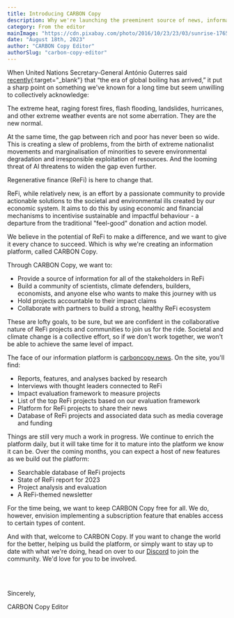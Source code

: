 ```yaml
---
title: Introducing CARBON Copy
description: Why we're launching the preeminent source of news, information, and analysis for the regenerative finance space.
category: From the editor
mainImage: "https://cdn.pixabay.com/photo/2016/10/23/23/03/sunrise-1765027_1280.jpg"
date: "August 18th, 2023"
author: "CARBON Copy Editor"
authorSlug: "carbon-copy-editor"
---
```


When United Nations Secretary-General António Guterres said [recently](https://news.un.org/en/story/2023/07/1139162){:target="_blank"} that “the era of global boiling has arrived,” it put a sharp point on something we've known for a long time but seem unwilling to collectively acknowledge:

The extreme heat, raging forest fires, flash flooding, landslides, hurricanes, and other extreme weather events are not some aberration. They are the new normal.

At the same time, the gap between rich and poor has never been so wide. This is creating a slew of problems, from the birth of extreme nationalist movements and marginalisation of minorities to severe environmental degradation and irresponsible exploitation of resources. And the looming threat of AI threatens to widen the gap even further.

Regenerative finance (ReFi) is here to change that.

ReFi, while relatively new, is an effort by a passionate community to provide actionable solutions to the societal and environmental ills created by our economic system. It aims to do this by using economic and financial mechanisms to incentivise sustainable and impactful behaviour - a departure from the traditional "feel-good" donation and action model.

We believe in the potential of ReFi to make a difference, and we want to give it every chance to succeed. Which is why we're creating an information platform, called CARBON Copy.  

Through CARBON Copy, we want to:

- Provide a source of information for all of the stakeholders in ReFi
- Build a community of scientists, climate defenders, builders, economists, and anyone else who wants to make this journey with us
- Hold projects accountable to their impact claims
- Collaborate with partners to build a strong, healthy ReFi ecosystem

These are lofty goals, to be sure, but we are confident in the collaborative nature of ReFi projects and communities to join us for the ride. Societal and climate change is a collective effort, so if we don't work together, we won't be able to achieve the same level of impact.

The face of our information platform is [carboncopy.news](https://carboncopy.news). On the site, you'll find:

- Reports, features, and analyses backed by research
- Interviews with thought leaders connected to ReFi
- Impact evaluation framework to measure projects
- List of the top ReFi projects based on our evaluation framework
- Platform for ReFi projects to share their news
- Database of ReFi projects and associated data such as media coverage and funding

Things are still very much a work in progress. We continue to enrich the platform daily, but it will take time for it to mature into the platform we know it can be. Over the coming months, you can expect a host of new features as we build out the platform:

- Searchable database of ReFi projects
- State of ReFi report for 2023
- Project analysis and evaluation
- A ReFi-themed newsletter

For the time being, we want to keep CARBON Copy free for all. We do, however, envision implementing a subscription feature that enables access to certain types of content.

And with that, welcome to CARBON Copy. If you want to change the world for the better, helping us build the platform, or simply want to stay up to date with what we're doing, head on over to our [Discord](https://discord.carboncopy.news) to join the community. We'd love for you to be involved.

<br><br>

Sincerely,

CARBON Copy Editor
